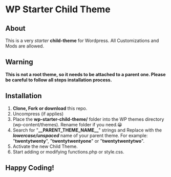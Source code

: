 # WP Starter Child Theme
## About
This is a very *starter* **child-theme** for Wordpress.
All Customizations and Mods are allowed.
## Warning
**This is not a root theme, so it needs to be attached to a parent one. Please be careful to follow all steps installation process.**
## Installation

 1. **Clone, Fork or download** this repo.
 2. Uncompress (if applies)
 3.  Place the **wp-starter-child-theme/** folder into the WP themes directory (wp-content/themes). Rename folder if you need.😀
 4. Search for "**\_\_PARENT_THEME_NAME\_\_**" strings and Replace with the ***lowercase/unspaced*** name of your parent theme. For example: "**twentytwenty**", "**twentytwentyone**" or "**twentytwentytwo**".
 5. Activate the new Child Theme.
 6. Start adding or modifying functions.php or style.css.

## Happy Coding!
